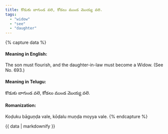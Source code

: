 ```yaml
---
title: కొడుకు బాగుండ వలె, కోడలు ముండ మొయ్య వలె.
tags:
  - "widow"
  - "see"
  - "daughter"
---
```


{% capture data %}
#### Meaning in English:
The son must flourish, and the daughter-in-law must become a Widow.
(See No. 693.)

#### Meaning in Telugu:
కొడుకు బాగుండ వలె, కోడలు ముండ మొయ్య వలె.

#### Romanization:
Koḍuku bāguṇḍa vale, kōḍalu muṇḍa moyya vale.
{% endcapture %}

{{ data | markdownify }}

